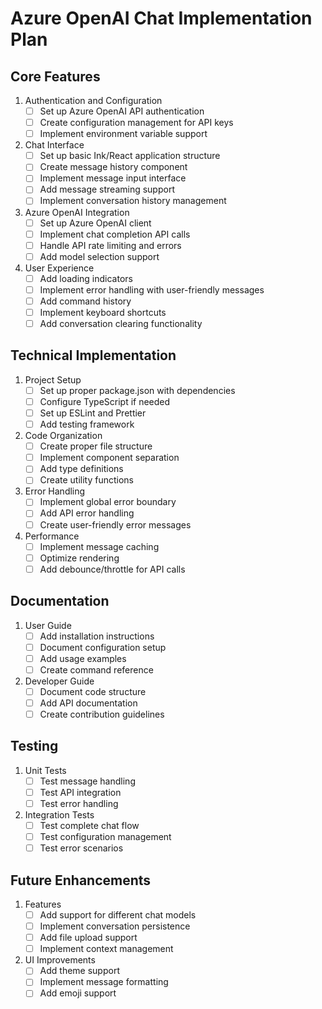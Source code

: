 # Azure OpenAI Chat Implementation Plan

## Core Features
1. Authentication and Configuration
   - [ ] Set up Azure OpenAI API authentication
   - [ ] Create configuration management for API keys
   - [ ] Implement environment variable support

2. Chat Interface
   - [ ] Set up basic Ink/React application structure
   - [ ] Create message history component
   - [ ] Implement message input interface
   - [ ] Add message streaming support
   - [ ] Implement conversation history management

3. Azure OpenAI Integration
   - [ ] Set up Azure OpenAI client
   - [ ] Implement chat completion API calls
   - [ ] Handle API rate limiting and errors
   - [ ] Add model selection support

4. User Experience
   - [ ] Add loading indicators
   - [ ] Implement error handling with user-friendly messages
   - [ ] Add command history
   - [ ] Implement keyboard shortcuts
   - [ ] Add conversation clearing functionality

## Technical Implementation
1. Project Setup
   - [ ] Set up proper package.json with dependencies
   - [ ] Configure TypeScript if needed
   - [ ] Set up ESLint and Prettier
   - [ ] Add testing framework

2. Code Organization
   - [ ] Create proper file structure
   - [ ] Implement component separation
   - [ ] Add type definitions
   - [ ] Create utility functions

3. Error Handling
   - [ ] Implement global error boundary
   - [ ] Add API error handling
   - [ ] Create user-friendly error messages

4. Performance
   - [ ] Implement message caching
   - [ ] Optimize rendering
   - [ ] Add debounce/throttle for API calls

## Documentation
1. User Guide
   - [ ] Add installation instructions
   - [ ] Document configuration setup
   - [ ] Add usage examples
   - [ ] Create command reference

2. Developer Guide
   - [ ] Document code structure
   - [ ] Add API documentation
   - [ ] Create contribution guidelines

## Testing
1. Unit Tests
   - [ ] Test message handling
   - [ ] Test API integration
   - [ ] Test error handling

2. Integration Tests
   - [ ] Test complete chat flow
   - [ ] Test configuration management
   - [ ] Test error scenarios

## Future Enhancements
1. Features
   - [ ] Add support for different chat models
   - [ ] Implement conversation persistence
   - [ ] Add file upload support
   - [ ] Implement context management

2. UI Improvements
   - [ ] Add theme support
   - [ ] Implement message formatting
   - [ ] Add emoji support
